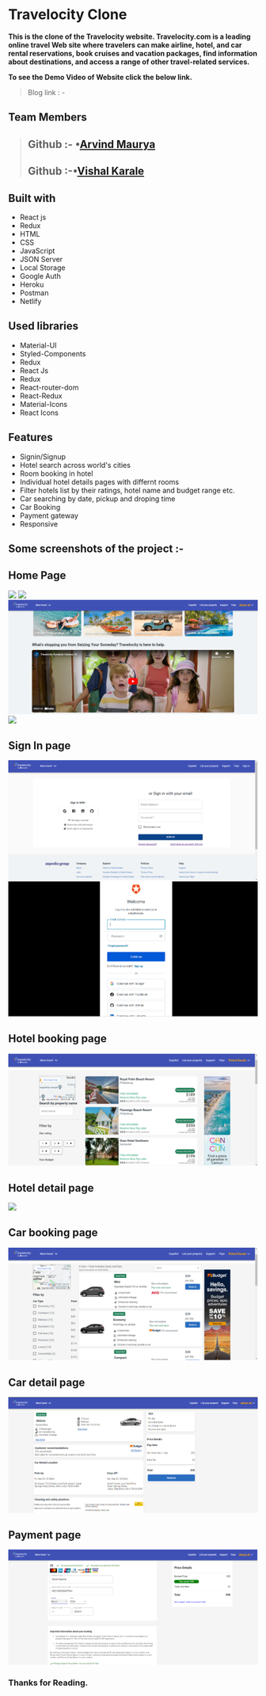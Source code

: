 # Travelocity Clone

**This is the clone of the Travelocity website. Travelocity.com is a leading online travel Web site where travelers can make airline, hotel, and car rental reservations, book cruises and vacation packages, find information about destinations, and access a range of other travel-related services.**


**To see the Demo Video of Website click the below link.**

>Blog link : -

## Team Members
> ## Github :- •[Arvind Maurya](https://github.com/MB7232SP)
>
> ## Github :-•[Vishal Karale](https://github.com/vishalvsk)

## Built with

<ul>
  <li>React js</li>
  <li>Redux</li>
  <li>HTML</li>
  <li>CSS</li>
  <li>JavaScript</li>
  <li>JSON Server</li>
  <li>Local Storage</li>
  <li>Google Auth</li>
  <li>Heroku</li>
  <li>Postman</li>
  <li>Netlify</li>
  
</ul>

## Used libraries

<ul>
  <li>Material-UI</li>
  <li>Styled-Components</li>
  <li>Redux</li>
  <li>React Js</li>
  <li>Redux</li>
  <li>React-router-dom</li>
  <li>React-Redux</li>
  <li>Material-Icons</li>
  <li>React Icons</li>
</ul>

## Features

<ul>
  <li>Signin/Signup</li>
  <li>Hotel search across world's cities</li>
  <li>Room booking in hotel</li>
  <li>Individual hotel details pages with differnt rooms</li>
  <li>Filter hotels list by their ratings, hotel name and budget range etc.</li>
  <li>Car searching by date, pickup and droping time</li>
  <li>Car Booking</li>
  <li>Payment gateway</li>
  <li>Responsive</li>
</ul>

## Some screenshots of the project :-

## Home Page

<img src="./public/images/Homepage.PNG" />
<img src="https://i.ibb.co/cYj9ngp/Screenshot-from-2022-06-30-11-32-25.png" />
<img src="./Frontend/public/images/Homepage-2.PNG" />
<img src="https://i.ibb.co/MMVbn9k/Screenshot-from-2022-06-30-11-18-39.png" />

## Sign In page

<img src="./Frontend/public/images/sign in page.png" />
<img src="./Frontend/public/images/googlepage.png" />

## Hotel booking page
<img src="./Frontend/public/images/hotelpage.png" />

## Hotel detail page
<img src="https://i.ibb.co/QYw37RH/Screenshot-from-2022-06-30-11-35-03.png" />


## Car booking page
<img src="./Frontend/public/images/carpage.png" />

## Car detail page
<img src="./Frontend/public/images/cardetail.PNG" />

## Payment page
<img src="./Frontend/public/images/payment.PNG" />


### Thanks for Reading.
